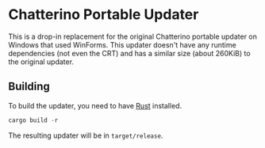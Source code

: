 # Chatterino Portable Updater

This is a drop-in replacement for the original Chatterino portable updater on Windows that used WinForms.
This updater doesn't have any runtime dependencies (not even the CRT) and has a similar size (about 260KiB) to the original updater.

## Building

To build the updater, you need to have [Rust](https://rust-lang.org) installed.

```powershell
cargo build -r
```

The resulting updater will be in `target/release`.
